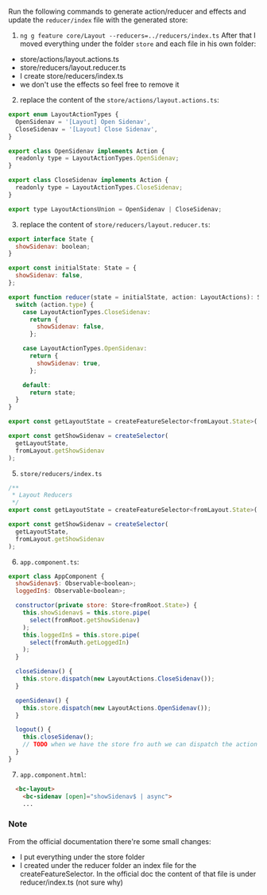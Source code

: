 Run the following commands to generate action/reducer and effects and update the `reducer/index` file with the generated store:
1. ``` ng g feature core/Layout --reducers=../reducers/index.ts ```
After that I moved everything under the folder `store` and each file in his own folder:

- store/actions/layout.actions.ts
- store/reducers/layout.reducer.ts
- I create store/reducers/index.ts
- we don't use the effects so feel free to remove it

2. replace the content of the `store/actions/layout.actions.ts`:

```js
export enum LayoutActionTypes {
  OpenSidenav = '[Layout] Open Sidenav',
  CloseSidenav = '[Layout] Close Sidenav',
}

export class OpenSidenav implements Action {
  readonly type = LayoutActionTypes.OpenSidenav;
}

export class CloseSidenav implements Action {
  readonly type = LayoutActionTypes.CloseSidenav;
}

export type LayoutActionsUnion = OpenSidenav | CloseSidenav;
```

3. replace the content of `store/reducers/layout.reducer.ts`:

```js
export interface State {
  showSidenav: boolean;
}

export const initialState: State = {
  showSidenav: false,
};

export function reducer(state = initialState, action: LayoutActions): State {
  switch (action.type) {
    case LayoutActionTypes.CloseSidenav:
      return {
        showSidenav: false,
      };

    case LayoutActionTypes.OpenSidenav:
      return {
        showSidenav: true,
      };

    default:
      return state;
  }
}

export const getLayoutState = createFeatureSelector<fromLayout.State>('layout');

export const getShowSidenav = createSelector(
  getLayoutState,
  fromLayout.getShowSidenav
);

```

5. `store/reducers/index.ts`
```js
/**
 * Layout Reducers
 */
export const getLayoutState = createFeatureSelector<fromLayout.State>('layout');

export const getShowSidenav = createSelector(
  getLayoutState,
  fromLayout.getShowSidenav
);
```

6. `app.component.ts`:

```js
export class AppComponent {
  showSidenav$: Observable<boolean>;
  loggedIn$: Observable<boolean>;

  constructor(private store: Store<fromRoot.State>) {
    this.showSidenav$ = this.store.pipe(
      select(fromRoot.getShowSidenav)
    );
    this.loggedIn$ = this.store.pipe(
      select(fromAuth.getLoggedIn)
    );
  }

  closeSidenav() {
    this.store.dispatch(new LayoutActions.CloseSidenav());
  }

  openSidenav() {
    this.store.dispatch(new LayoutActions.OpenSidenav());
  }

  logout() {
    this.closeSidenav();
    // TODO when we have the store fro auth we can dispatch the action
  }
}
```

7. `app.component.html`:
```html
  <bc-layout>
    <bc-sidenav [open]="showSidenav$ | async">
    ...
```

### Note
From the official documentation there're some small changes:
- I put everything under the store folder
- I created under the reducer folder an index file for the createFeatureSelector. In the official doc the content of that file is under reducer/index.ts (not sure why)

